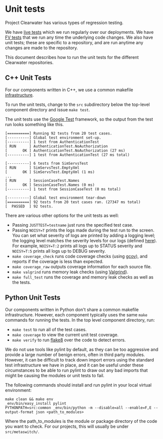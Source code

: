 # Unit tests 

Project Clearwater has various types of regression testing.

We have [live tests](https://github.com/Metaswitch/clearwater-live-test) which we run regularly over our deployments. We have [FV tests](https://github.com/Metaswitch/clearwater-fv-test) that we run any time the underlying code changes. We also have unit tests; these are specific to a repository, and are run anytime any changes are made to the repository.

This document describes how to run the unit tests for the different Clearwater repositories.

## C++ Unit Tests

For our components written in C++, we use a common makefile [infrastructure](https://github.com/Metaswitch/clearwater-build-infra/blob/master/cpp.mk).

To run the unit tests, change to the `src` subdirectory below the top-level component directory and issue `make test`.

The unit tests use the [Google Test](https://code.google.com/p/googletest/) framework, so the output from the test run looks something like this.

    [==========] Running 92 tests from 20 test cases.
    [----------] Global test environment set-up.
    [----------] 1 test from AuthenticationTest
    [ RUN      ] AuthenticationTest.NoAuthorization
    [       OK ] AuthenticationTest.NoAuthorization (27 ms)
    [----------] 1 test from AuthenticationTest (27 ms total)

    [----------] 6 tests from SimServsTest
    [ RUN      ] SimServsTest.EmptyXml
    [       OK ] SimServsTest.EmptyXml (1 ms)
    ...
    [ RUN      ] SessionCaseTest.Names
    [       OK ] SessionCaseTest.Names (0 ms)
    [----------] 1 test from SessionCaseTest (0 ms total)

    [----------] Global test environment tear-down
    [==========] 92 tests from 20 test cases ran. (27347 ms total)
    [  PASSED  ] 92 tests.

There are various other options for the unit tests as well:

* Passing `JUSTTEST=testname` just runs the specified test case.
* Passing `NOISY=T` prints the logs made during the test run to the screen. You can set what severity of logs are printed by adding a logging level; the logging level matches the severity levels for our logs (defined [here](https://github.com/Metaswitch/cpp-common/blob/master/include/log.h#L53)). For example, `NOISY=T:2` prints all logs up to STATUS severity and `NOISY=T:5` prints all logs up to DEBUG severity.
* `make coverage_check` runs code coverage checks (using [gcov](http://gcc.gnu.org/onlinedocs/gcc/Gcov.html)), and reports if the coverage is less than expected.
* `make coverage_raw` outputs coverage information for each source file.
* `make valgrind` runs memory leak checks (using [Valgrind](http://valgrind.org/)).
* `make full_test` runs the coverage and memory leak checks as well as the tests.

## Python Unit Tests

Our components written in Python don't share a common makefile infrastructure. However, each component typically uses the same `make` commands for running the tests. In the top level component directory, run:

* `make test` to run all of the test cases.
* `make coverage` to view the current unit test coverage.
* `make verify` to run [flake8](http://flake8.pycqa.org/en/latest/) over the code to detect errors.


We do not use tools like pylint by default, as they can be too aggressive and provide a large number of benign errors, often in third party modules. However, it can be difficult to track down import errors using the standard test infrastructure we have in place, and it can be useful under these circumstances to be able to run pylint to draw out any bad imports that might be causing the modules or unit tests to fail.

The following commands should install and run pylint in your local virtual environment:

```
make clean && make env
_env/bin/easy_install pylint
PYTHONPATH=src:common _env/bin/python -m --disable=all --enable=F,E --output-format json <path_to_modules>
```

Where the path_to_modules is the module or package directory of the code you want to check. For our projects, this will usually be under `src/metaswitch/`.
